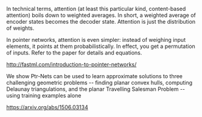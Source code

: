 
In technical terms, attention (at least this particular kind, content-based attention) boils down to weighted averages. In short, a weighted average of encoder states becomes the decoder state. Attention is just the distribution of weights.

In pointer networks, attention is even simpler: instead of weighing input elements, it points at them probabilistically. In effect, you get a permutation of inputs. Refer to the paper for details and equations.

http://fastml.com/introduction-to-pointer-networks/

We show Ptr-Nets can be used to learn approximate solutions to three challenging geometric problems -- finding planar convex hulls, computing Delaunay triangulations, and the planar Travelling Salesman Problem -- using training examples alone

https://arxiv.org/abs/1506.03134
